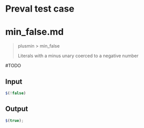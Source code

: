 # Preval test case

# min_false.md

> plusmin > min_false
>
> Literals with a minus unary coerced to a negative number

#TODO

## Input

`````js filename=intro
$(!false)
`````

## Output

`````js filename=intro
$(true);
`````
